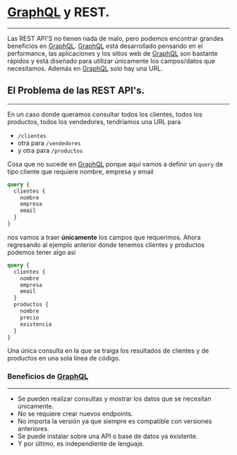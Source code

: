 # [GraphQL](https://graphql.org/) y REST.
---
Las REST API'S no tienen nada de malo, pero podemos encontrar grandes beneficios en [GraphQL](https://graphql.org/).
[GraphQL](https://graphql.org/) está desarrollado pensando en el performance, las aplicaciones y los sitios web de [GraphQL](https://graphql.org/) son bastante rápidos y está diseñado para utilizar únicamente los campos/datos que necesitamos.
Además en [GraphQL](https://graphql.org/) solo hay una URL.

## El Problema de las REST API's.
---
En un caso donde queramos consultar todos los clientes, todos los productos, todos los vendedores, tendríamos una URL para
- ``/clientes``
- otra para ``/vendedores``
- y otra para ``/productos``

Cosa que no sucede en [GraphQL](https://graphql.org/) porque aquí vamos a definir un ``query`` de tipo cliente que requiere nombre, empresa y email
````graphql
query {
  clientes {
    nombre
    empresa
    email
  }
}
````
nos vamos a traer **únicamente** los campos que requerimos.
Ahora regresando al ejemplo anterior donde tenemos clientes y productos podemos tener algo así
````graphql
query {
  clientes {
    nombre
    empresa
    email
  }
  productos {
    nombre
    precio
    existencia
  }
}
````
Una única consulta en la que se traiga los resultados de clientes y de productos en una sola línea de código.

### Beneficios de [GraphQL](https://graphql.org/)
---
- Se pueden realizar consultas y mostrar los datos que se necesitan únicamente.
- No se requiere crear nuevos endpoints.
- No importa la versión ya que siempre es compatible con versiones anteriores.
- Se puede instalar sobre una API o base de datos ya existente.
- Y por último, es independiente de lenguaje.
